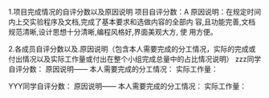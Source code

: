 1.项目完成情况的自评分数以及原因说明
项目自评分数：A
原因说明：在规定时间内上交实验程序及文档,完成了基本要求和选做内容的全部内
容,且功能完善,文档规范清晰,设计思想十分清晰,编程风格好,界面美观大方, 使
用方便。

2.各成员自评分数以及.原因说明（包含本人需要完成的分工情况，实际的完成或付出情况以及实际工作量或付出在整个小组完成总量中的占比情况说明）
zzz同学自评分数：
原因说明——
    本人需要完成的分工情况：
    实际工作量：

YYY同学自评分数：
原因说明——
    本人需要完成的分工情况：
    实际工作量：